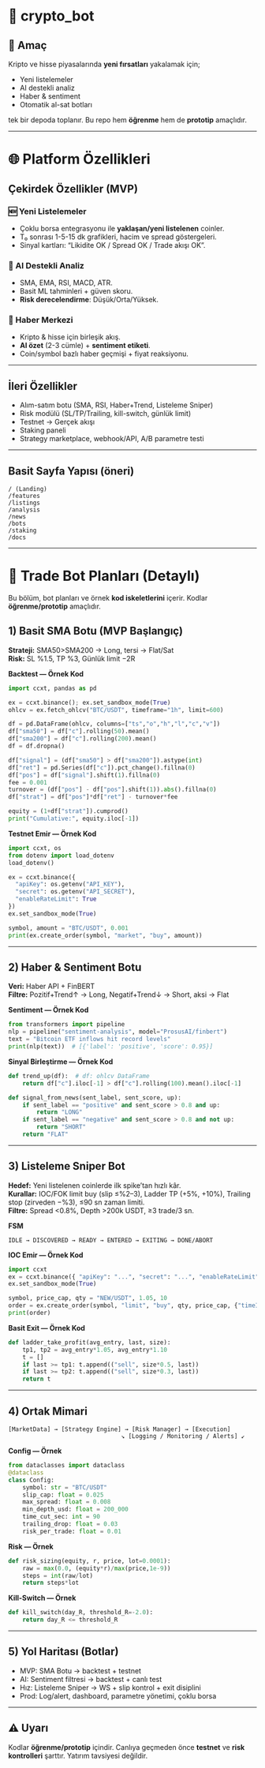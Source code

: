 # 🚀 crypto_bot

## 🎯 Amaç
Kripto ve hisse piyasalarında **yeni fırsatları** yakalamak için;
- Yeni listelemeler
- AI destekli analiz
- Haber & sentiment
- Otomatik al-sat botları

tek bir depoda toplanır. Bu repo hem **öğrenme** hem de **prototip** amaçlıdır.

---

# 🌐 Platform Özellikleri

## Çekirdek Özellikler (MVP)
### 🆕 Yeni Listelemeler
- Çoklu borsa entegrasyonu ile **yaklaşan/yeni listelenen** coinler.
- T₀ sonrası 1-5-15 dk grafikleri, hacim ve spread göstergeleri.
- Sinyal kartları: “Likidite OK / Spread OK / Trade akışı OK”.

### 🤖 AI Destekli Analiz
- SMA, EMA, RSI, MACD, ATR.
- Basit ML tahminleri + güven skoru.
- **Risk derecelendirme**: Düşük/Orta/Yüksek.

### 📰 Haber Merkezi
- Kripto & hisse için birleşik akış.
- **AI özet** (2-3 cümle) + **sentiment etiketi**.
- Coin/symbol bazlı haber geçmişi + fiyat reaksiyonu.

---

## İleri Özellikler
- Alım-satım botu (SMA, RSI, Haber+Trend, Listeleme Sniper)
- Risk modülü (SL/TP/Trailing, kill-switch, günlük limit)
- Testnet → Gerçek akışı
- Staking paneli
- Strategy marketplace, webhook/API, A/B parametre testi

---

## Basit Sayfa Yapısı (öneri)
```
/ (Landing)
/features
/listings
/analysis
/news
/bots
/staking
/docs
```

---

# 🤖 Trade Bot Planları (Detaylı)

Bu bölüm, bot planları ve örnek **kod iskeletlerini** içerir. Kodlar **öğrenme/prototip** amaçlıdır.

## 1) Basit SMA Botu (MVP Başlangıç)
**Strateji:** SMA50>SMA200 → Long, tersi → Flat/Sat  
**Risk:** SL %1.5, TP %3, Günlük limit −2R

**Backtest — Örnek Kod**
```python
import ccxt, pandas as pd

ex = ccxt.binance(); ex.set_sandbox_mode(True)
ohlcv = ex.fetch_ohlcv("BTC/USDT", timeframe="1h", limit=600)

df = pd.DataFrame(ohlcv, columns=["ts","o","h","l","c","v"])
df["sma50"] = df["c"].rolling(50).mean()
df["sma200"] = df["c"].rolling(200).mean()
df = df.dropna()

df["signal"] = (df["sma50"] > df["sma200"]).astype(int)
df["ret"] = pd.Series(df["c"]).pct_change().fillna(0)
df["pos"] = df["signal"].shift(1).fillna(0)
fee = 0.001
turnover = (df["pos"] - df["pos"].shift(1)).abs().fillna(0)
df["strat"] = df["pos"]*df["ret"] - turnover*fee

equity = (1+df["strat"]).cumprod()
print("Cumulative:", equity.iloc[-1])
```

**Testnet Emir — Örnek Kod**
```python
import ccxt, os
from dotenv import load_dotenv
load_dotenv()

ex = ccxt.binance({
  "apiKey": os.getenv("API_KEY"),
  "secret": os.getenv("API_SECRET"),
  "enableRateLimit": True
})
ex.set_sandbox_mode(True)

symbol, amount = "BTC/USDT", 0.001
print(ex.create_order(symbol, "market", "buy", amount))
```

---

## 2) Haber & Sentiment Botu
**Veri:** Haber API + FinBERT  
**Filtre:** Pozitif+Trend↑ → Long, Negatif+Trend↓ → Short, aksi → Flat

**Sentiment — Örnek Kod**
```python
from transformers import pipeline
nlp = pipeline("sentiment-analysis", model="ProsusAI/finbert")
text = "Bitcoin ETF inflows hit record levels"
print(nlp(text))  # [{'label': 'positive', 'score': 0.95}]
```

**Sinyal Birleştirme — Örnek Kod**
```python
def trend_up(df):  # df: ohlcv DataFrame
    return df["c"].iloc[-1] > df["c"].rolling(100).mean().iloc[-1]

def signal_from_news(sent_label, sent_score, up):
    if sent_label == "positive" and sent_score > 0.8 and up:
        return "LONG"
    if sent_label == "negative" and sent_score > 0.8 and not up:
        return "SHORT"
    return "FLAT"
```

---

## 3) Listeleme Sniper Bot
**Hedef:** Yeni listelenen coinlerde ilk spike’tan hızlı kâr.  
**Kurallar:** IOC/FOK limit buy (slip ≤%2–3), Ladder TP (+5%, +10%), Trailing stop (zirveden −%3), ≤90 sn zaman limiti.  
**Filtre:** Spread <0.8%, Depth >200k USDT, ≥3 trade/3 sn.

**FSM**
```
IDLE → DISCOVERED → READY → ENTERED → EXITING → DONE/ABORT
```

**IOC Emir — Örnek Kod**
```python
import ccxt
ex = ccxt.binance({ "apiKey": "...", "secret": "...", "enableRateLimit": True })
ex.set_sandbox_mode(True)

symbol, price_cap, qty = "NEW/USDT", 1.05, 10
order = ex.create_order(symbol, "limit", "buy", qty, price_cap, {"timeInForce": "IOC"})
print(order)
```

**Basit Exit — Örnek Kod**
```python
def ladder_take_profit(avg_entry, last, size):
    tp1, tp2 = avg_entry*1.05, avg_entry*1.10
    t = []
    if last >= tp1: t.append(("sell", size*0.5, last))
    if last >= tp2: t.append(("sell", size*0.3, last))
    return t
```

---

## 4) Ortak Mimari
```
[MarketData] → [Strategy Engine] → [Risk Manager] → [Execution]
                                ↘ [Logging / Monitoring / Alerts] ↙
```

**Config — Örnek**
```python
from dataclasses import dataclass
@dataclass
class Config:
    symbol: str = "BTC/USDT"
    slip_cap: float = 0.025
    max_spread: float = 0.008
    min_depth_usd: float = 200_000
    time_cut_sec: int = 90
    trailing_drop: float = 0.03
    risk_per_trade: float = 0.01
```

**Risk — Örnek**
```python
def risk_sizing(equity, r, price, lot=0.0001):
    raw = max(0.0, (equity*r)/max(price,1e-9))
    steps = int(raw/lot)
    return steps*lot
```

**Kill-Switch — Örnek**
```python
def kill_switch(day_R, threshold_R=-2.0):
    return day_R <= threshold_R
```

---

## 5) Yol Haritası (Botlar)
- MVP: SMA Botu → backtest + testnet  
- AI: Sentiment filtresi → backtest + canlı test  
- Hız: Listeleme Sniper → WS + slip kontrol + exit disiplini  
- Prod: Log/alert, dashboard, parametre yönetimi, çoklu borsa  

---

## ⚠️ Uyarı
Kodlar **öğrenme/prototip** içindir. Canlıya geçmeden önce **testnet** ve **risk kontrolleri** şarttır. Yatırım tavsiyesi değildir.
